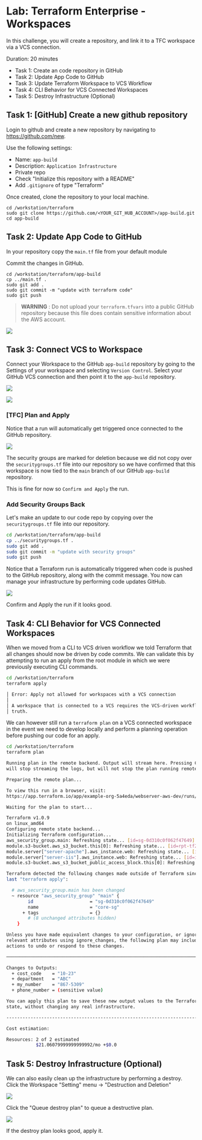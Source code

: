 # Lab: Terraform Enterprise - Workspaces

In this challenge, you will create a repository, and link it to a TFC workspace via a VCS connection.

Duration: 20 minutes

- Task 1: Create an code repository in GitHub
- Task 2: Update App Code to GitHub
- Task 3: Update Terraform Workspace to VCS Workflow
- Task 4: CLI Behavior for VCS Connected Workspaces
- Task 5: Destroy Infrastructure (Optional)

## Task 1: [GitHub] Create a new github repository

Login to github and create a new repository by navigating to <https://github.com/new>.

Use the following settings:

- Name: `app-build`
- Description: `Application Infrastructure`
- Private repo
- Check "Initialize this repository with a README"
- Add `.gitignore` of type "Terraform"

Once created, clone the repository to your local machine.

```
cd /workstation/terraform
sudo git clone https://github.com/<YOUR_GIT_HUB_ACCOUNT>/app-build.git
cd app-build
```

## Task 2: Update App Code to GitHub

In your repository copy the `main.tf` file from your default module

Commit the changes in GitHub.

```
cd /workstation/terraform/app-build
cp ../main.tf .
sudo git add .
sudo git commit -m "update with terraform code"
sudo git push
```

> **WARNING** :
> Do not upload your `terraform.tfvars` into a public GitHub repository because this file does contain sensitive information about the AWS account.

![](img/app_build_commit.png)

## Task 3: Connect VCS to Workspace

Connect your Workspace to the GitHub `app-build` repository by going to the Settings of your workspace and selecting `Version Control`. Select your GitHub VCS connection and then point it to the `app-build` repository.

![](img/tfc-vcs-workspace-menu.png)

![](img/tfc-vcs-workspace.png)

### [TFC] Plan and Apply

Notice that a run will automatically get triggered once connected to the GitHub repository.

![](img/tfc-vcs-workspace-run.png)

The security groups are marked for deletion because we did not copy over the `securitygroups.tf` file into our repository so we have confirmed that this workspace is now tied to the `main` branch of our GitHub `app-build` repository.

This is fine for now so `Confirm and Apply` the run.

### Add Security Groups Back

Let's make an update to our code repo by copying over the `securitygroups.tf` file into our repository.

```bash
cd /workstation/terraform/app-build
cp ../securitygroups.tf .
sudo git add .
sudo git commit -m "update with security groups"
sudo git push
```

Notice that a Terraform run is automatically triggered when code is pushed to the GitHub repository, along with the commit message. You now can manage your infrastructure by performing code updates GitHub.

![](img/tfc-vcs-workspace-run-2.png)

Confirm and Apply the run if it looks good.

## Task 4: CLI Behavior for VCS Connected Workspaces

When we moved from a CLI to VCS driven workflow we told Terraform that all changes should now be driven by code commits.  We can validate this by attempting to run an apply from the root module in which we were previously executing CLI commands.

```bash
cd /workstation/terraform
terraform apply
```

```bash
│ Error: Apply not allowed for workspaces with a VCS connection
│
│ A workspace that is connected to a VCS requires the VCS-driven workflow to ensure that the VCS remains the single source of
│ truth.
```

We can however still run a `terraform plan` on a VCS connected workspace in the event we need to develop locally and perform a planning operation before pushing our code for an apply.

```bash
cd /workstation/terraform
terraform plan
```

```bash
Running plan in the remote backend. Output will stream here. Pressing Ctrl-C
will stop streaming the logs, but will not stop the plan running remotely.

Preparing the remote plan...

To view this run in a browser, visit:
https://app.terraform.io/app/example-org-5a4eda/webserver-aws-dev/runs/run-g6AKJHDctbvqFCyX

Waiting for the plan to start...

Terraform v1.0.9
on linux_amd64
Configuring remote state backend...
Initializing Terraform configuration...
aws_security_group.main: Refreshing state... [id=sg-0d310c0f062f47649]
module.s3-bucket.aws_s3_bucket.this[0]: Refreshing state... [id=rpt-tf201-training-bucket]
module.server["server-apache"].aws_instance.web: Refreshing state... [id=i-09deda8e9741ed75a]
module.server["server-iis"].aws_instance.web: Refreshing state... [id=i-0bfcee5c257b1fc62]
module.s3-bucket.aws_s3_bucket_public_access_block.this[0]: Refreshing state... [id=rpt-tf201-training-bucket]

Terraform detected the following changes made outside of Terraform since the
last "terraform apply":

  # aws_security_group.main has been changed
  ~ resource "aws_security_group" "main" {
        id                     = "sg-0d310c0f062f47649"
        name                   = "core-sg"
      + tags                   = {}
        # (8 unchanged attributes hidden)
    }

Unless you have made equivalent changes to your configuration, or ignored the
relevant attributes using ignore_changes, the following plan may include
actions to undo or respond to these changes.

─────────────────────────────────────────────────────────────────────────────

Changes to Outputs:
  + cost_code    = "10-23"
  + department   = "ABC"
  + my_number    = "867-5309"
  + phone_number = (sensitive value)

You can apply this plan to save these new output values to the Terraform
state, without changing any real infrastructure.

------------------------------------------------------------------------

Cost estimation:

Resources: 2 of 2 estimated
           $21.06079999999999992/mo +$0.0
```

## Task 5: Destroy Infrastructure (Optional)

We can also easily clean up the infrastructure by performing a destroy. Click the Workspace "Setting" menu -> "Destruction and Deletion"

![](img/tfc-destroy-menu.png)

Click the "Queue destroy plan" to queue a destructive plan.

![](img/tfc-vcs-workspace-destroy.png)

If the destroy plan looks good, apply it.
